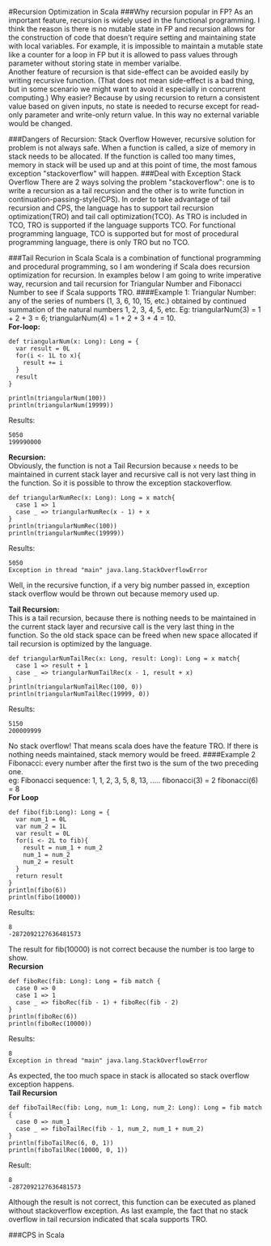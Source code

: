 #Recursion Optimization in Scala
###Why recursion popular in FP?
As an important feature, recursion is widely used in the functional programming. I think the reason is there is no mutable state in FP and
recursion allows for the construction of code that doesn’t require setting and maintaining state with local variables.
For example, it is impossible to maintain a mutable state like a counter for a loop in FP but it is allowed to pass values through parameter without storing state in member varialbe.  
Another feature of recursion is that side-effect can be avoided easily by writing recursive function. (That does not mean side-effect is a bad thing, but in some scenario we might want to avoid it especially in concurrent computing.) Why easier? Because by using recursion to return a consistent value based on given inputs, no state is needed to recurse except for read-only parameter and write-only return value. In this way no external variable would be changed. 

###Dangers of Recursion: Stack Overflow
However, recursive solution for problem is not always safe. When a function is called, a size of memory in stack needs to be allocated. If the function is called too many times, memory in stack will be used up and at this point of time, the most famous exception "stackoverflow" will happen.
###Deal with Exception Stack Overflow
There are 2 ways solving the problem "stackoverflow": one is to write a recursion as a tail recursion and the other is to write function in continuation-passing-style(CPS). In order to take advantage of tail recursion and CPS, the language has to support tail recursion optimization(TRO) and tail call optimization(TCO). As TRO is included in TCO, TRO is supported if the language supports TCO. For functional programming language, TCO is supported but for most of procedural programming language, there is only TRO but no TCO.  

###Tail Recurion in Scala
Scala is a combination of functional programming and procedural programming, so I am wondering if Scala does recursion optimization for recursion. In examples below I am going to write imperative way, recursion and tail recursion for Triangular Number and Fibonacci Number to see if Scala supports TRO. 
####Example 1:
Triangular Number: any of the series of numbers (1, 3, 6, 10, 15, etc.) obtained by continued summation of the natural numbers 1, 2, 3, 4, 5, etc. Eg: triangularNum(3) = 1 + 2 + 3 = 6; triangularNum(4) = 1 + 2 + 3 + 4 = 10.  
<b>For-loop:</b>

```
def triangularNum(x: Long): Long = {
  var result = 0L
  for(i <- 1L to x){
    result += i
  }
  result
}

println(triangularNum(100))
println(triangularNum(19999))
```
Results:
```
5050
199990000
```
<b>Recursion:</b>  
Obviously, the function is not a Tail Recursion because `x` needs to be maintained in current stack layer and recursive call is not very last thing in the function. So it is possible to throw the exception stackoverflow.
```
def triangularNumRec(x: Long): Long = x match{
  case 1 => 1
  case _ => triangularNumRec(x - 1) + x
}
println(triangularNumRec(100))
println(triangularNumRec(19999))
```
Results:
```
5050
Exception in thread "main" java.lang.StackOverflowError
```
Well, in the recursive function, if a very big number passed in, exception stack overflow would be thrown out because memory used up.  

<b>Tail Recursion:</b>  
This is a tail recursion, because there is nothing needs to be maintained in the current stack layer and recursive call is the very last thing in the function. So the old stack space can be freed when new space allocated if tail recursion is optimized by the language.

```
def triangularNumTailRec(x: Long, result: Long): Long = x match{
  case 1 => result + 1
  case _ => triangularNumTailRec(x - 1, result + x)
}
println(triangularNumTailRec(100, 0))
println(triangularNumTailRec(19999, 0))
```
Results:
```
5150
200009999
```
No stack overflow! That means scala does have the feature TRO. If there is nothing needs maintained, stack memory would be freed.
####Example 2
Fibonacci: every number after the first two is the sum of the two preceding one.  
eg: Fibonacci sequence: 1, 1, 2, 3, 5, 8, 13, ..... fibonacci(3) = 2 fibonacci(6) = 8  
<b>For Loop</b>
```
def fibo(fib:Long): Long = {
  var num_1 = 0L
  var num_2 = 1L
  var result = 0L
  for(i <- 2L to fib){
    result = num_1 + num_2
    num_1 = num_2
    num_2 = result
  }
  return result 
}
println(fibo(6))
println(fibo(10000))
```
Results:
```
8
-2872092127636481573
```
The result for fib(10000) is not correct because the number is too large to show.  
<b>Recursion</b>
```
def fiboRec(fib: Long): Long = fib match {
  case 0 => 0
  case 1 => 1
  case _ => fiboRec(fib - 1) + fiboRec(fib - 2)
}
println(fiboRec(6))
println(fiboRec(10000))
```
Results:
```
8
Exception in thread "main" java.lang.StackOverflowError
```
As expected, the too much space in stack is allocated so stack overflow exception happens.  
<b>Tail Recursion</b>
```
def fiboTailRec(fib: Long, num_1: Long, num_2: Long): Long = fib match {
  case 0 => num_1
  case _ => fiboTailRec(fib - 1, num_2, num_1 + num_2)
}
println(fiboTailRec(6, 0, 1))
println(fiboTailRec(10000, 0, 1))
```
Result:
```
8
-2872092127636481573
```
Although the result is not correct, this function can be executed as planed without stackoverflow exception. As last example, the fact that no stack overflow in tail recursion indicated that scala supports TRO.

###CPS in Scala
